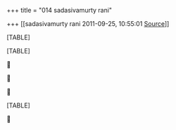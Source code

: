 +++
title = "014 sadasivamurty rani"

+++
[[sadasivamurty rani	2011-09-25, 10:55:01 [Source](https://groups.google.com/g/bvparishat/c/MpFGPJT8G3U)]]



[TABLE]

[TABLE]







[TABLE]



